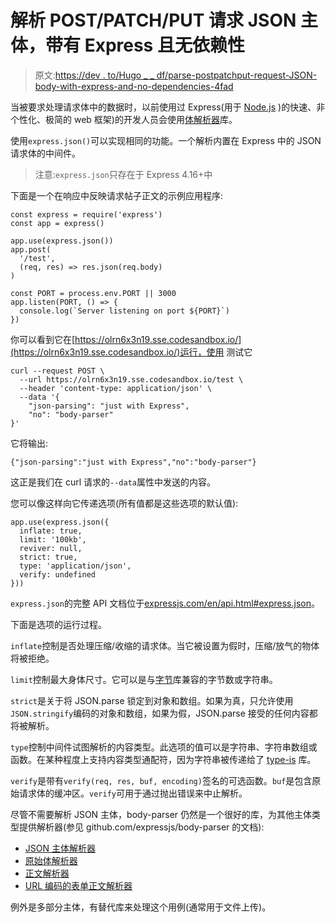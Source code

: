 # 解析 POST/PATCH/PUT 请求 JSON 主体，带有 Express 且无依赖性

> 原文:[https://dev . to/Hugo _ _ df/parse-postpatchput-request-JSON-body-with-express-and-no-dependencies-4fad](https://dev.to/hugo__df/parse-postpatchput-request-json-body-with-express-and-no-dependencies-4fad)

当被要求处理请求体中的数据时，以前使用过 Express(用于 [Node.js](https://nodejs.org/en/) )的快速、非个性化、极简的 web 框架)的开发人员会使用[体解析器](https://github.com/expressjs/body-parser)库。

使用`express.json()`可以实现相同的功能。一个解析内置在 Express 中的 JSON 请求体的中间件。

> 注意:`express.json`只存在于 Express 4.16+中

下面是一个在响应中反映请求帖子正文的示例应用程序:

```
const express = require('express')
const app = express()

app.use(express.json())
app.post(
  '/test',
  (req, res) => res.json(req.body)
)

const PORT = process.env.PORT || 3000
app.listen(PORT, () => {
  console.log(`Server listening on port ${PORT}`)
}) 
```

你可以看到它在[https://olrn6x3n19.sse.codesandbox.io/](https://olrn6x3n19.sse.codesandbox.io/)运行，使用
测试它

```
curl --request POST \
  --url https://olrn6x3n19.sse.codesandbox.io/test \
  --header 'content-type: application/json' \
  --data '{
    "json-parsing": "just with Express",
    "no": "body-parser"
}' 
```

它将输出:

```
{"json-parsing":"just with Express","no":"body-parser"} 
```

这正是我们在 curl 请求的`--data`属性中发送的内容。

您可以像这样向它传递选项(所有值都是这些选项的默认值):

```
app.use(express.json({
  inflate: true,
  limit: '100kb',
  reviver: null,
  strict: true,
  type: 'application/json',
  verify: undefined
})) 
```

`express.json`的完整 API 文档位于[expressjs.com/en/api.html#express.json](https://expressjs.com/en/api.html#express.json)。

下面是选项的运行过程。

`inflate`控制是否处理压缩/收缩的请求体。当它被设置为假时，压缩/放气的物体将被拒绝。

`limit`控制最大身体尺寸。它可以是与[字节](https://www.npmjs.com/package/bytes)库兼容的字节数或字符串。

`strict`是关于将 JSON.parse 锁定到对象和数组。如果为真，只允许使用`JSON.stringify`编码的对象和数组，如果为假，JSON.parse 接受的任何内容都将被解析。

`type`控制中间件试图解析的内容类型。此选项的值可以是字符串、字符串数组或函数。在某种程度上支持内容类型通配符，因为字符串被传递给了 [type-is](https://www.npmjs.com/package/type-is) 库。

`verify`是带有`verify(req, res, buf, encoding)`签名的可选函数。`buf`是包含原始请求体的缓冲区。`verify`可用于通过抛出错误来中止解析。

尽管不需要解析 JSON 主体，body-parser 仍然是一个很好的库，为其他主体类型提供解析器(参见 github.com/expressjs/body-parser 的文档):

*   [JSON 主体解析器](https://github.com/expressjs/body-parser#bodyparserjsonoptions)
*   [原始体解析器](https://github.com/expressjs/body-parser#bodyparserrawoptions)
*   [正文解析器](https://github.com/expressjs/body-parser#bodyparsertextoptions)
*   [URL 编码的表单正文解析器](https://github.com/expressjs/body-parser#bodyparserurlencodedoptions)

例外是多部分主体，有替代库来处理这个用例(通常用于文件上传)。